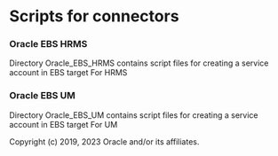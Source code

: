# Scripts for connectors

### Oracle EBS HRMS

Directory Oracle_EBS_HRMS contains script files for creating a service account in EBS target For HRMS

### Oracle EBS UM

Directory Oracle_EBS_UM contains script files for creating a service account in EBS target For UM

Copyright (c) 2019, 2023 Oracle and/or its affiliates.